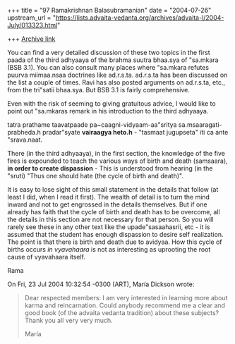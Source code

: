 +++
title = "97 Ramakrishnan Balasubramanian"
date = "2004-07-26"
upstream_url = "https://lists.advaita-vedanta.org/archives/advaita-l/2004-July/013323.html"

+++
[Archive link](https://lists.advaita-vedanta.org/archives/advaita-l/2004-July/013323.html)

You can find a very detailed discussion of these two topics in the
first paada of the third adhyaaya of the brahma suutra bhaa.sya of
"sa.mkara (BSB 3.1). You can also consult many places where "sa.mkara
refutes puurva miimaa.nsaa doctrines like ad.r.s.ta. ad.r.s.ta has
been discussed on the list a couple of times. Ravi has also posted
arguments on ad.r.s.ta, etc.,  from the tri"satii bhaa.sya. But BSB
3.1 is fairly comprehensive.

Even with the risk of seeming to giving gratuitous advice, I would
like to point out "sa.mkaras remark in his introduction to the third
adhyaaya.

tatra prathame taavatpaade pa~caagni-vidyaam-aa"sritya
sa.msaaragati-prabheda.h pradar"syate **vairaagya heto.h** - "tasmaat
jugupseta" iti ca ante "srava.naat.

There (in the third adhyaaya), in the first section, the knowledge of
the five fires is expounded to teach the various ways of birth and
death (samsaara), **in order to create dispassion** - This is
understood from hearing (in the "sruti) "Thus one should hate (the
cycle of birth and death)".

It is easy to lose sight of this small statement in the details that
follow (at least I did, when I read it first). The wealth of detail is
to turn the mind inward and not to get engrossed in the details
themselves. But if one already has faith that the cycle of birth and
death has to be overcome, all the details in this section are not
necessary for that person. So you will rarely see these in any other
text like the upade"sasaahasrii, etc - it is assumed that the student
has enough dispassion to desire self realization. The point is that
there is birth and death due to avidyaa. How this cycle of births
occurs *in vyavahaara* is not as interesting as uprooting the root
cause of vyavahaara itself.

Rama

On Fri, 23 Jul 2004 10:32:54 -0300 (ART), María Dickson
<mad574 at yahoo.com.ar> wrote:
> Dear respected members:
> I am very interested in learning more about karma and
> reincarnation. Could anybody recommend me a clear and
> good book (of the advaita vedanta tradition) about
> these subjects?
> Thank you all very very much.
> 
> María

